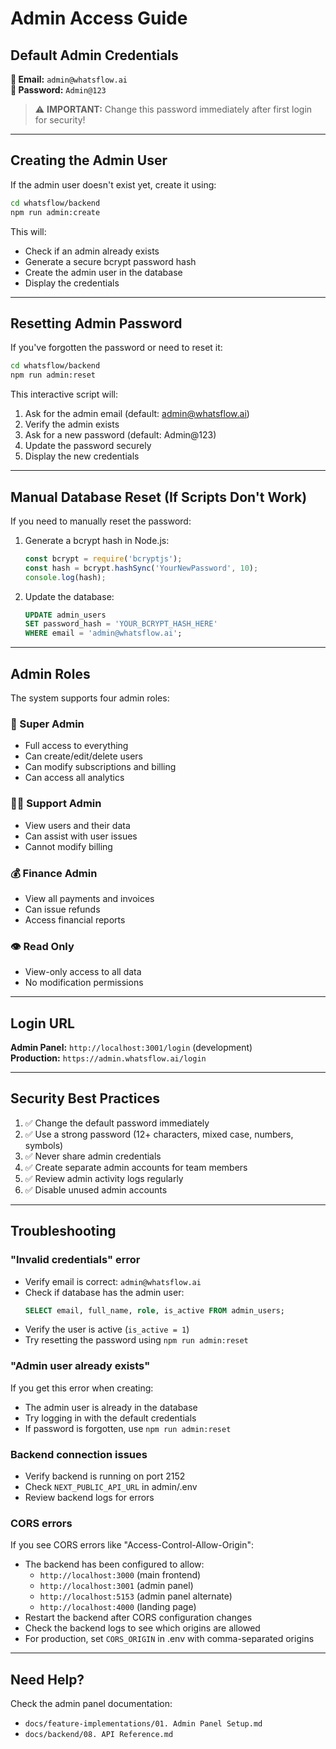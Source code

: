 # Admin Access Guide

## Default Admin Credentials

**📧 Email:** `admin@whatsflow.ai`  
**🔑 Password:** `Admin@123`

> ⚠️ **IMPORTANT:** Change this password immediately after first login for security!

---

## Creating the Admin User

If the admin user doesn't exist yet, create it using:

```bash
cd whatsflow/backend
npm run admin:create
```

This will:
- Check if an admin already exists
- Generate a secure bcrypt password hash
- Create the admin user in the database
- Display the credentials

---

## Resetting Admin Password

If you've forgotten the password or need to reset it:

```bash
cd whatsflow/backend
npm run admin:reset
```

This interactive script will:
1. Ask for the admin email (default: admin@whatsflow.ai)
2. Verify the admin exists
3. Ask for a new password (default: Admin@123)
4. Update the password securely
5. Display the new credentials

---

## Manual Database Reset (If Scripts Don't Work)

If you need to manually reset the password:

1. Generate a bcrypt hash in Node.js:
   ```javascript
   const bcrypt = require('bcryptjs');
   const hash = bcrypt.hashSync('YourNewPassword', 10);
   console.log(hash);
   ```

2. Update the database:
   ```sql
   UPDATE admin_users 
   SET password_hash = 'YOUR_BCRYPT_HASH_HERE'
   WHERE email = 'admin@whatsflow.ai';
   ```

---

## Admin Roles

The system supports four admin roles:

### 🔑 Super Admin
- Full access to everything
- Can create/edit/delete users
- Can modify subscriptions and billing
- Can access all analytics

### 👨‍💼 Support Admin
- View users and their data
- Can assist with user issues
- Cannot modify billing

### 💰 Finance Admin
- View all payments and invoices
- Can issue refunds
- Access financial reports

### 👁️ Read Only
- View-only access to all data
- No modification permissions

---

## Login URL

**Admin Panel:** `http://localhost:3001/login` (development)  
**Production:** `https://admin.whatsflow.ai/login`

---

## Security Best Practices

1. ✅ Change the default password immediately
2. ✅ Use a strong password (12+ characters, mixed case, numbers, symbols)
3. ✅ Never share admin credentials
4. ✅ Create separate admin accounts for team members
5. ✅ Review admin activity logs regularly
6. ✅ Disable unused admin accounts

---

## Troubleshooting

### "Invalid credentials" error
- Verify email is correct: `admin@whatsflow.ai`
- Check if database has the admin user:
  ```sql
  SELECT email, full_name, role, is_active FROM admin_users;
  ```
- Verify the user is active (`is_active = 1`)
- Try resetting the password using `npm run admin:reset`

### "Admin user already exists"
If you get this error when creating:
- The admin user is already in the database
- Try logging in with the default credentials
- If password is forgotten, use `npm run admin:reset`

### Backend connection issues
- Verify backend is running on port 2152
- Check `NEXT_PUBLIC_API_URL` in admin/.env
- Review backend logs for errors

### CORS errors
If you see CORS errors like "Access-Control-Allow-Origin":
- The backend has been configured to allow:
  - `http://localhost:3000` (main frontend)
  - `http://localhost:3001` (admin panel)
  - `http://localhost:5153` (admin panel alternate)
  - `http://localhost:4000` (landing page)
- Restart the backend after CORS configuration changes
- Check the backend logs to see which origins are allowed
- For production, set `CORS_ORIGIN` in .env with comma-separated origins

---

## Need Help?

Check the admin panel documentation:
- `docs/feature-implementations/01. Admin Panel Setup.md`
- `docs/backend/08. API Reference.md`

